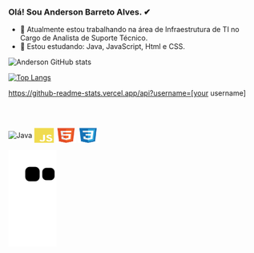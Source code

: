 ### Olá! Sou Anderson Barreto Alves. ✔


- 🔭 Atualmente estou trabalhando na área de Infraestrutura de TI no Cargo de Analista de Suporte Técnico.
- 🌱 Estou estudando: Java, JavaScript, Html e CSS.

![Anderson GitHub stats](https://github-readme-stats-sigma-five.vercel.app/api?username=andersonbarretoalves&show_icons=true&rank_icon=github)

[![Top Langs](https://github-readme-stats.vercel.app/api/top-langs/?username=andersonbarretoalves&langs_count=8)](https://github.com/andersonbarretoalves/github-readme-stats)

https://github-readme-stats.vercel.app/api?username=[your username]

<div style="display: inline_block"><br>
  
  ##
  <img align="center" alt="Java" height="30" width="40" src="https://raw.githubusercontent.com/jmnote/z-icons/master/svg/java.svg">  
  <img align="center" alt="Js" height="30" width="40" src="https://raw.githubusercontent.com/devicons/devicon/master/icons/javascript/javascript-plain.svg">
  <img align="center" alt="HTML" height="30" width="40" src="https://raw.githubusercontent.com/devicons/devicon/master/icons/html5/html5-original.svg">
  <img align="center" alt="CSS" height="30" width="40" src="https://raw.githubusercontent.com/devicons/devicon/master/icons/css3/css3-original.svg">  
</div>

![snake gif](https://github.com/andersonbarretoalves/andersonbarretoalves/blob/output/github-contribution-grid-snake.svg)

